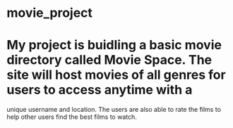 # movie_project
# My project is buidling a basic movie directory called Movie Space. The site will host movies of all genres for users to access anytime with a
unique username and location. The users are also able to rate the films to help other users find the best films to watch.  
